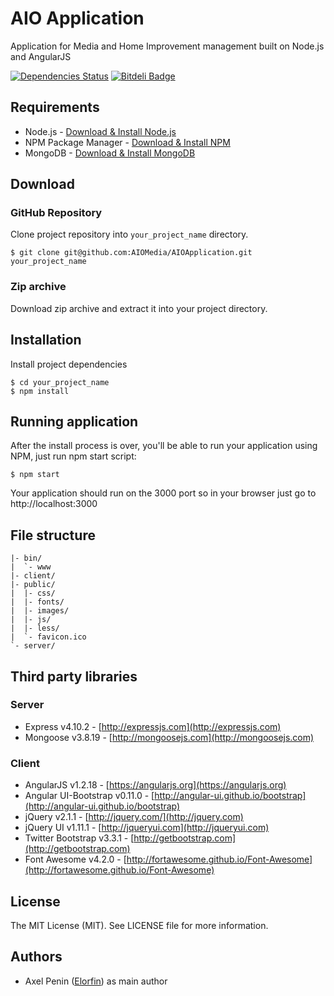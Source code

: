 # AIO Application

Application for Media and Home Improvement management built on Node.js and AngularJS

[![Dependencies Status](https://david-dm.org/AIOMedia/AIOApplication.svg)](https://david-dm.org/AIOMedia/AIOApplication)
[![Bitdeli Badge](https://d2weczhvl823v0.cloudfront.net/AIOMedia/aioapplication/trend.png)](https://bitdeli.com/free "Bitdeli Badge")

## Requirements

* Node.js - [Download & Install Node.js](http://www.nodejs.org/download/)
* NPM Package Manager - [Download & Install NPM](https://www.npmjs.org/doc/README.html)
* MongoDB - [Download & Install MongoDB](http://docs.mongodb.org/manual/installation/)

## Download

### GitHub Repository

Clone project repository into `your_project_name` directory.

```
$ git clone git@github.com:AIOMedia/AIOApplication.git your_project_name
```

### Zip archive

Download zip archive and extract it into your project directory.

## Installation

Install project dependencies

```
$ cd your_project_name
$ npm install
```

## Running application

After the install process is over, you'll be able to run your application using NPM, just run npm start script:

```
$ npm start
```

Your application should run on the 3000 port so in your browser just go to http://localhost:3000

## File structure

```
|- bin/
|  `- www
|- client/
|- public/
|  |- css/
|  |- fonts/
|  |- images/
|  |- js/
|  |- less/
|  `- favicon.ico
`- server/
```

## Third party libraries

### Server
* Express v4.10.2 - [http://expressjs.com](http://expressjs.com)
* Mongoose v3.8.19 - [http://mongoosejs.com](http://mongoosejs.com)

### Client
* AngularJS v1.2.18 - [https://angularjs.org](https://angularjs.org)
* Angular UI-Bootstrap v0.11.0 - [http://angular-ui.github.io/bootstrap](http://angular-ui.github.io/bootstrap)
* jQuery v2.1.1 - [http://jquery.com/](http://jquery.com)
* jQuery UI v1.11.1 - [http://jqueryui.com](http://jqueryui.com)
* Twitter Bootstrap v3.3.1 - [http://getbootstrap.com](http://getbootstrap.com)
* Font Awesome v4.2.0 - [http://fortawesome.github.io/Font-Awesome](http://fortawesome.github.io/Font-Awesome)

## License

The MIT License (MIT).
See LICENSE file for more information.

## Authors

* Axel Penin ([Elorfin](https://github.com/Elorfin)) as main author
